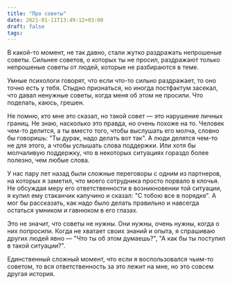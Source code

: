 ```yaml
---
title: "Про советы"
date: 2021-01-11T13:49:12+03:00
draft: false
tags:
---
```


В какой-то момент, не так давно, стали жутко раздражать непрошеные советы. Сильнее советов, о которых ты не просил, раздражают только непрошеные советы от людей, которые не разбираются в теме.

Умные психологи говорят, что если что-то сильно раздражает, то оно точно есть у тебя. Стыдно признаться, но иногда постфактум засекал, что давал ненужные советы, когда меня об этом не просили. Что поделать, каюсь, грешен.

<!--more-->

Не помню, кто мне это сказал, но такой совет — это нарушение личных границ. Не знаю, насколько это правда, но очень похоже на то. Человек чем-то делится, а ты вместо того, чтобы выслушать его молча, словно бы говоришь: "Ты дурак, надо делать вот так". А люди делятся чем-то не для этого, а чтобы услышать слова поддержки. Или хотя бы молчаливую поддержку, что в некоторых ситуациях гораздо более полезно, чем любые слова.

У нас пару лет назад были сложные переговоры с одним из партнеров, на которых я заметил, что моего сотрудника просто порвало в клочья. Не обсуждая меру его ответственности в возникновении той ситуации, я купил ему стаканчик капучино и сказал: "С тобою все в порядке". А мог бы рассказать, как надо было делать правильно и навсегда остаться умником и гавнюком в его глазах.

Это не значит, что советы не нужны. Они нужны, очень нужны, когда о них попросили. Когда не хватает своих знаний и опыта, я спрашиваю других людей явно — "Что ты об этом думаешь?", "А как бы ты поступил в такой ситуации?".

Единственный сложный момент, что если я воспользовался чьим-то советом, то вся ответственность за это лежит на мне, но это совсем другая история.
